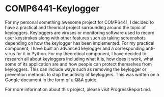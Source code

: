 # COMP6441-Keylogger 
For my personal something awesome project for COMP6441, I decided to have a practical and theorical project surrounding around the topic of keyloggers. Keyloggers are viruses or monitoring software used to record user keystrokes along with other features such as taking screenshots depending on how the keylogger has been implemented. For my practical component, I have built an advanced keylogger and a corresponding anti-virus for it in Python. For my theoretical component, I have decided to research all about keyloggers including what it is, how does it work, what some of its application are and how people can protect themselves from keyloggers. This can include ways such as removing the keylogger or prevention methods to stop the activity of keyloggers. This was written on a Google document in the form of a Q&A guide.

For more information about this project, please visit ProgressReport.md.
